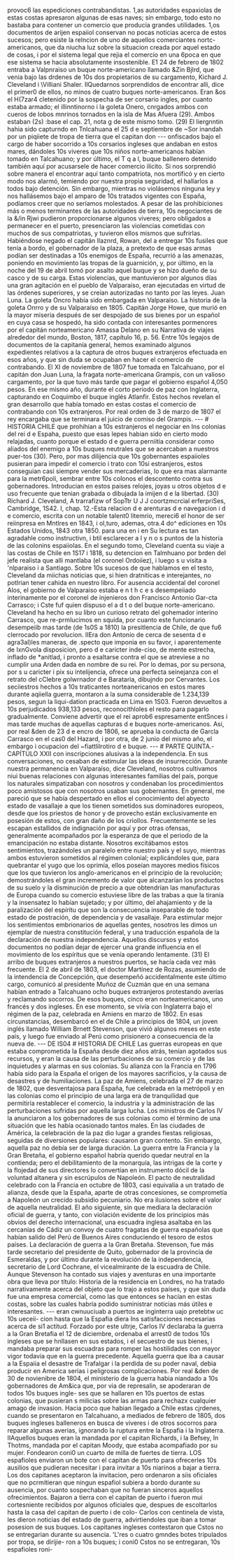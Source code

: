 provoc6 las espediciones contrabandistas. 1,as autoridades espaxiolas de estas costas apresaron algunas de esas naves; sin embargo, todo esto no bastaba para contener un comercio que producia grandes utilidades. 1,os documentos de arijen espaiiol conservan no pocas noticias acerca de estos sucesos; pero esiste la relncion de uno de aquellos comerciantes nortc-americanos, que da niucha luz sobre la situacion creada por aquel estado de cosas, i por el sistema legal que rejia el comercio en una 6poca en que ese sistema se hacia absolutamente insostenible. E1 24 de febrero de 1802 entraba a Valpnraiso un buque norte-americano llamado &#x26;Zin Bjlrd, que venia bajo las drdenes de 10s dos propietarios de su cargamento, Kichard J. Cleveland i \Villiani Shaler. IlQuedarnos sorprendidos de encontrar alli, dice el primer0 de ellos, no minos de cuatro buques norte-americanos. Eran &#x26;os el H(7zar4 cletenido por la sospecha de ser corsario ingles, por cuanto estaba armado; el illinntinorno i la goleta Onero, cnrgados ambos con cueros de lobos mnrinos tornados en la isla de Mas Afuera (29). Ambos estaban <footnotes> (2s) \:base el cap. 21, nota g de este mismo tomo. (29) El Iiergnntin hahia sido capturndo en Tnlcahuana el 25 d e septiembre de ~Sor inandah por un piqiiete de tropa de tierra que el capitan don </footnotes> --- onfiscados bajo el cargo de haber socorrido a 10s corsarios ingleses que andaban en estos mares, dándoles 10s viveres que 10s niños norte-americanos habían tomado en Talcahuano; y por último, el T q a l, buque ballenero detenido también aquí por acusarsele de hacer comercio ilícito. Si nos sorprendió sobre manera el encontrar aquí tanto compatriota, nos mortificó y en cierto modo nos alarmó, temiendo por nuestra propia seguridad, el hallarlos a todos bajo detención. Sin embargo, mientras no violásemos ninguna ley y nos hallásemos bajo el amparo de 10s tratados vigentes con España, podíamos creer que no seríamos molestados. A pesar de las prohibiciones más o menos terminantes de las autoridades de tierra, 10s negociantes de la &#x26;/in Rjwi pudieron proporcionarse algunos viveres; pero obligados a permanecer en el puerto, presenciaron las violencias cometidas con muchos de sus compatriotas, y tuvieron ellos mismos que sufrirlas. Habiéndose negado el capitán Ilaznrd, Rowan, del a entregar 10s fusiles que tenía a bordo, el gobernador de la plaza, a pretexto de que esas armas podían ser destinadas a 10s enemigos de España, recurrió a las amenazas, poniendo en movimiento las tropas de la guarnición, y, por último, en la noche del 19 de abril tomó por asalto aquel buque y se hizo dueño de su casco y de su carga. Estas violencias, que mantuvieron por algunos días una gran agitación en el pueblo de Valparaíso, eran ejecutadas en virtud de las órdenes superiores, y se creían autorizadas no tanto por las leyes. Juan Luna. La goleta Oncro había sido embargada en Valparaíso. La historia de la goleta Onrro y de su Valparaíso en 1805. Capitán Jorge Howe, que murió en la mayor miseria después de ser despojado de sus bienes por un español en cuya casa se hospedó, ha sido contada con interesantes pormenores por el capitán norteamericano Amassa Delano en su Narrativa de viajes alrededor del mundo, Boston, 1817, capítulo 16, p. 56. Entre 10s legajos de documentos de la capitanía general, hemos examinado algunos expedientes relativos a la captura de otros buques extranjeros efectuada en esos años, y que sin duda se ocupaban en hacer el comercio de contrabando. El XI de noviembre de 1807 fue tomada en Talcahuano, por el capitán don Juan Luna, la fragata norte-americana Grampis, con un valioso cargamento, por la que tuvo más tarde que pagar el gobierno español 4,050 pesos. En ese mismo año, durante el corto periodo de paz con Inglaterra, capturando en Coquimbo el buque inglés Atlanfir. Estos hechos revelan el gran desarrollo que había tomado en estas costas el comercio de contrabando con 10s extranjeros. Por real orden de 3 de marzo de 1807 el rey encargaba que se terminara el juicio de comiso del Grampis. --- # HISTORIA CHILE que prohihian a 10s estranjeros el negociar en Ins colonias del rei d e Espaha, puesto que esas lepes habian sido en cierto modo relajadas, cuanto porque el estado d e guerra perniitia considerar como aliados del enemigo a 10s buques neutrales que se acercaban a nuestros puer-tos (30). Pero, por mas dilijencia que 10s gobernantes espaiioles pusieran para impedir el comercio i trato con 10si estranjeros, estos conseguian casi siempre vender sus mercaderias, lo que era mas alarmante para la metr6poli, sembrar entre 10s colonos el descontento contra sus gobernadores. Introducian en estos paises relojes, joyas u otros objetos d e uso frecuente que tenian grabada o dibujada la imijen d e la libertad. (30) Richard J. Cleveland, A trarrafizw of SopTtr U J J coortzmcrcial erferpriSes, Cambridge, 1S42. I, chap. 12.-Esta relacion d e arenturas d e navegacion i d e comercio, escrita con un notable talent0 litemrio, mereci6 el honor de ser reiinpresa en Mntlres en 1843, i ol,turo, ademas, otra.4 do^ ediciones en 10s Estados Unidos, 1843 otra 1850. para una en i en Su lectura es tan agradahle como instructivn, i btil esclarecer a l y n o s puntos de la historia de las colonins espaiiolas. En el segundo tomo, Cleveland cuenta su viaje a las costas de Chile en 1S17 i 1818, su detencion en Talmhuano por brden del jefe realista que alli mantlaba (el coronel Ordoiiez), i luego s u visita a 'nlparaiso i a Santiago. Sobre 10s sucesos de que hablamos en el testo, Cleveland da miichas noticias que, si hien dratniticas e interejantes, no potlrian tener cahida en nuestro libro. For ausencia accidental del coronel Alos, el gobierno de Valparaiso estaba e n t h c e s desempeiiado interinamente por el coronel de injenieros don Francisco Antonio Gar-cta Carrasco; i Cste fuf quien dispuso el a d t o del buque norte-americano. Cleveland ha hecho en su libro un curioso retrato del gohemador interino Carrasco, que re-prmlucimos en squida, por cuanto este funcionario desempeiib mas tarde (de 1s0S a 1810) la presitlencia de Chile, de que fu6 clerrocado por revolucion. IIEra don Antonio de cerca de sesenta d e agra3al)les maneras, de .specto que imponia en su favor, i aparentemente de IxnGvola disposicion, pero d e caricter inde-ciso, de mente estrecha, inflado de \*anitlad, i pronto a esaltarse contra el que se atreviese a no cumplir una Arden dada en nombre de su rei. Por lo demas, por su persona, por s u caricter i pix su intelijencia, ofrece una perfecta seinejanza con el retrato del cClebre golwrnador d e Barataria, dibujndo por Cervantes. Los seciiestros hechos a 10s traticantes norteanericanos en estos mares durante aqiiella guerra, montaron a la suma considerable de 1.234,139 pesos, segun la liqui-dation practicada en Lima en 1S03. Fueron devueltos a 10s perjudicados 938,133 pesos, reconocithloles el resto para pagarlo gradualmente. Conviene advertir que el rei aprob6 espresamente entSnces i mas tarde muchas de aquellas capturas d e buques norte-americanos. Asi, por real &#x26;den de 23 d e encro de 1806, se aprueba la conducta de Garcla Carrasco en el cas0 del Hazard, i por otra, de 2 junio del mismo año, el embargo i ocupacion del ~fiattlilrotiro d e buque. --- # PARTE QUINTA.-CAPÍTULO XXII con inscripciones alusivas a la independencia. En sus conversaciones, no cesaban de estimular las ideas de insurrección. Durante nuestra permanencia en Valparaíso, dice Cleveland, nosotros cultivamos niui buenas relaciones con algunas interesantes familias del país, porque los naturales simpatizaban con nosotros y condenaban los procedimientos poco amistosos que con nosotros usaban sus gobernantes. En general, me pareció que se había despertado en ellos el conocimiento del abyecto estado de vasallaje a que los tienen sometidos sus dominadores europeos, desde que los priestos de honor y de provecho están exclusivamente en posesión de estos, con gran daño de los criollos. Frecuentemente se les escapan estallidos de indignación por aquí y por otras ofensas, generalmente acompañados por la esperanza de que el periodo de la emancipación no estaba distante. Nosotros excitábamos estos sentimientos, trazándoles un paralelo entre nuestro país y el suyo, mientras ambos estuvieron sometidos al régimen colonial; explicándoles que, para quebrantar el yugo que los oprimía, ellos poseían mayores medios físicos que los que tuvieron los anglo-americanos en el principio de la revolución; demostrándoles el gran incremento de valor que alcanzarían los productos de su suelo y la disminución de precio a que obtendrían las manufacturas de Europa cuando su comercio estuviese libre de las trabas a que la tiranía y la insensatez lo habían sujetado; y por último, del ahajamiento y de la paralización del espíritu que son la consecuencia inseparable de todo estado de postración, de dependencia y de vasallaje. Para estimular mejor los sentimientos embrionarios de aquellas gentes, nosotros les dimos un ejemplar de nuestra constitución federal, y una traducción española de la declaración de nuestra independencia. Aquellos discursos y estos documentos no podían dejar de ejercer una grande influencia en el movimiento de los espíritus que se venía operando lentamente. (31) El arribo de buques extranjeros a nuestros puertos, se hacía cada vez más frecuente. El 2 de abril de 1803, el doctor Martínez de Rozas, asumiendo de la intendencia de Concepción, que desempeñó accidentalmente este último cargo, comunicó al presidente Muñoz de Cuzmán que en una semana habían entrado a Talcahuano ocho buques extranjeros protestando averías y reclamando socorros. De esos buques, cinco eran norteamericanos, uno francés y dos ingleses. En ese momento, se vivía con Inglaterra bajo el régimen de la paz, celebrada en Amiens en marzo de 1802. En esas circunstancias, desembarcó en el de Chile a principios de 1804, un joven inglés llamado William Brnett Stevenson, que vivió algunos meses en este país, y luego fue enviado al Perú como prisionero a consecuencia de la nueva de. --- DE IS04 # HISTORIA DE CHILE Las guerras europeas en que estaba comprometida la España desde diez años atrás, tenían agotados sus recursos, y eran la causa de las perturbaciones de su comercio y de las inquietudes y alarmas en sus colonias. Su alianza con la Francia en 1796 había sido para la España el origen de los mayores sacrificios, y la causa de desastres y de humiliaciones. La paz de Amiens, celebrada el 27 de marzo de 1802, que desventajosa para España, fue celebrada en la metrópoli y en las colonias como el principio de una larga era de tranquilidad que permitiría restablecer el comercio, la industria y la administración de las perturbaciones sufridas por aquella larga lucha. Los ministros de Carlos IV la anunciaron a los gobernadores de sus colonias como el término de una situación que les había ocasionado tantos males. En las ciudades de América, la celebración de la paz dio lugar a grandes fiestas religiosas, seguidas de diversiones populares: causaron gran contento. Sin embargo, aquella paz no debía ser de larga duración. La guerra entre la Francia y la Gran Bretaña, el gobierno español habría querido quedar neutral en la contienda; pero el debilitamiento de la monarquía, las intrigas de la corte y la flojedad de sus directores lo convertían en instrumento dócil de la voluntad altanera y sin escrúpulos de Napoleón. El pacto de neutralidad celebrado con la Francia en octubre de 1803, casi equivalía a un tratado de alianza, desde que la España, aparte de otras concesiones, se comprometía a Napoleón un crecido subsidio pecuniario. No era ilusiones sobre el valor de aquella neutralidad. El año siguiente, sin que mediara la declaración oficial de guerra, y tanto, con violación evidente de los principios más obvios del derecho internacional, una escuadra inglesa asaltaba en las cercanías de Cádiz un convoy de cuatro fragatas de guerra españolas que habían salido del Perú de Buenos Aires conduciendo el tesoro de estos países. La declaración de guerra a la Gran Bretaña. Stevenson, fue más tarde secretario del presidente de Quito, gobernador de la provincia de Esmeraldas, y por último durante la revolución de la independencia, secretario de Lord Cochrane, el vicealmirante de la escuadra de Chile. Aunque Stevenson ha contado sus viajes y aventuras en una importante obra que lleva por título: Historia de la residencia en Londres, no ha tratado narrativamente acerca del objeto que lo trajo a estos países, y que sin duda fue una empresa comercial, como las que entonces se hacían en estas costas, sobre las cuales habría podido suministrar noticias más útiles e interesantes. --- eran cwnuuciuab a puertos ae inginterra uajo pretebtw uc 10s ueceii- cion hasta que la Espafia diera Ins satisfacciones necesarias acerca de si1 actitud. Forzado por este ultrje, Carlos IV declaraba la guerra a la Gran Bretafia el 12 de diciembre, ordenaba el arrest0 de todos 10s ingleses que se hnllasen en sus estados, i el secuestro de sus bienes, i mandaba preparar sus escuadras para romper las hostilidades con mayor vigor todavia que en la guerra precedente. Aquella guerra que iba a causar a la Espaiia el desastre de Trafalgar i la perdida de su poder naval, debia producir en America serias i peligrosas complicaciones. Por real &#x26;den de 30 de novienibre de 1804, el ministerio de la guerra habia niandado a 10s gobernadores de Am&#x26;ica que, por via de represalin, se apoderaran de todos 10s buques ingle- ses que se hallaren en 10s puertos de estas colonias, que pusieran s milicias sobre las armas para rechazx cualquier amago de invasion. Hacia poco que habian llegado a Chile estas cjrdenes, cuando se presentaron en Talcahuano, a mediados de febrero de 1805, dos buques ingleses balleneros en busca de viveres i de otros socorros para reparar algunas averias, ignorando la ruptura entre la Espafia i la Inglaterra. IIAquellos buques eran la mandada por el capitan Richards, i la Befsey, In Thotms, mandada por el capitan Moody, que estaba acompafiado por su mujer. Fondearon coni0 un cuarto de milla de fuertes de tierra. LOS espafioles enviaron un bote con el capitan de puerto para ofrecerles 10s ausilios que pudieran necesitar i para invitar a 10s niarinos a bajar a tierra. Los dos capitanes aceptaron la invitacion, pero ordenaron a siis oficiales que no pcrmitieran que ningun espafiol subiera a bordo durante su ausencia, por cuanto sospechaban que no fueran sinceros aquellos ofrecimientos. Bajaron a tierra con el capitan de puerto i fueron mui cortesniente recibidos por algunos oficiales que, despues de escoltarlos hasta la casa del capitan de puerto i de colo- Carlos con centinela de vista, les dieron noticias del estado de guerra, advirtiendoles que iban a tomar posesion de sus buques. Los capitanes ingleses contestaron que Cstos no se entregarian durante su ausencia. 'L'res o cuatro gmndes botes tripulados por tropa, se dirijie- ron a 10s buques; i coni0 Cstos no se entregaran, 10s espafioles roni-